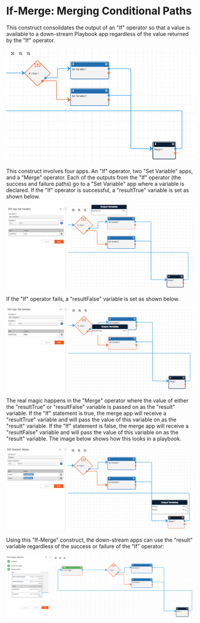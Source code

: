 # If-Merge: Merging Conditional Paths

This construct consolidates the output of an "If" operator so that a value is available to a down-stream Playbook app regardless of the value returned by the "If" operator.

![if_merge](_images/if_merge.png)

This construct involves four apps. An "If" operator, two "Set Variable" apps, and a "Merge" operator. Each of the outputs from the "If" operator (the success and failure paths) go to a "Set Variable" app where a variable is declared. If the "If" operator is successful, a "resultTrue" variable is set as shown below.

![if_merge](_images/if_merge_A.png)

If the "If" operator fails, a "resultFalse" variable is set as shown below.

![if_merge](_images/if_merge_B.png)

The real magic happens in the "Merge" operator where the value of either the "resultTrue" or "resultFalse" variable is passed on as the "result" variable. If the "If" statement is true, the merge app will receive a "resultTrue" variable and will pass the value of this variable on as the "result" variable. If the "If" statement is false, the merge app will receive a "resultFalse" variable and will pass the value of this variable on as the "result" variable. The image below shows how this looks in a playbook.

![if_merge](_images/if_merge_C.png)

Using this "If-Merge" construct, the down-stream apps can use the "result" variable regardless of the success or failure of the "If" operator:

![if_merge](_images/if_merge_D.png)
